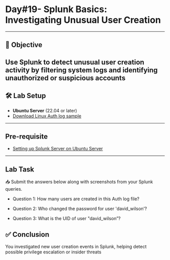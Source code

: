# Day#19- Splunk Basics: Investigating Unusual User Creation
---

## 🎯 Objective

Use Splunk to detect unusual user creation activity by filtering system logs and identifying unauthorized or suspicious accounts
---

## 🛠️ Lab Setup

- **Ubuntu Server** (22.04 or later)  
- [Download Linux Auth log sample](https://github.com/0xrajneesh/90-Days-SOC-Challenge-Beginner/blob/main/Linux_UnAuthorized_Auditd_logs.json)

---

## Pre-requisite

- [Setting up Splunk Server on Ubuntu Server](https://github.com/0xrajneesh/90-Days-SOC-Challenge-Beginner/blob/main/Challenge%234/Task%231-Setting%20up%20Splunk.md)

---

## Lab Task

📥 Submit the answers below along with screenshots from your Splunk queries.


- Question 1: How many users are created in this Auth log file?

- Question 2: Who changed the password for user 'david_wilson’?

- Question 3: What is the UID of user "david_wilson”?




## ✅ Conclusion

You investigated new user creation events in Splunk, helping detect possible privilege escalation or insider threats
